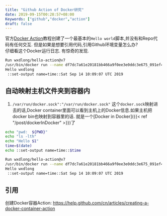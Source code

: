```yaml
---
title: "Github Action of Docker研究"
date: 2019-09-15T00:28:57+08:00
Keywords: ["github","docker","action"]
draft: false
---
```


官方[Docker Action](https://help.github.com/cn/articles/creating-a-docker-container-action)教程创建了一个最基本的`Hello world`脚本,并没有和Repo代码有任何交互. 但是如果是想要引用代码,引用Github环境变量怎么办?   
仔细看这个Docker运行日志. 有惊奇的发现.



```bash
Run wxdlong/hello-action@v7
/usr/bin/docker run --name df7dc7a61e20181bb466a9f0ee3e0ddc3e675_091ef4 --label 0df7dc --workdir /github/workspace --rm -e INPUT_WHO-TO-GREET -e HOME -e GITHUB_REF -e GITHUB_SHA -e GITHUB_REPOSITORY -e GITHUB_ACTOR -e GITHUB_WORKFLOW -e GITHUB_HEAD_REF -e GITHUB_BASE_REF -e GITHUB_EVENT_NAME -e GITHUB_WORKSPACE -e GITHUB_ACTION -e GITHUB_EVENT_PATH -e RUNNER_OS -e RUNNER_TOOL_CACHE -e RUNNER_TEMP -e RUNNER_WORKSPACE -v "/var/run/docker.sock":"/var/run/docker.sock" -v "/home/runner/work/_temp/_github_home":"/github/home" -v "/home/runner/work/_temp/_github_workflow":"/github/workflow" -v "/home/runner/work/hello-action/hello-action":"/github/workspace" 0df7dc:7a61e20181bb466a9f0ee3e0ddc3e675  "wxdlong"
Hello wxdlong
 ::set-output name=time::Sat Sep 14 10:09:07 UTC 2019

```



<!--more-->

## 自动映射主机文件夹到容器内
1. `/var/run/docker.sock":"/var/run/docker.sock"`  这个`docker.sock`映射进去的话,Docker container里面可以看到主机上的Docker信息.如果主机把docker bin也映射到容器里的话. 就是一个[Docker in Docker]({{< ref "/post/dockerInDocker" >}})了


```bash
echo "pwd:  ${PWD}"
echo "ls -lth"
echo "Hello $1"
time=$(date)
echo ::set-output name=time::$time
```

```bash
Run wxdlong/hello-action@v7
/usr/bin/docker run --name df7dc7a61e20181bb466a9f0ee3e0ddc3e675_091ef4 --label 0df7dc --workdir /github/workspace --rm -e INPUT_WHO-TO-GREET -e HOME -e GITHUB_REF -e GITHUB_SHA -e GITHUB_REPOSITORY -e GITHUB_ACTOR -e GITHUB_WORKFLOW -e GITHUB_HEAD_REF -e GITHUB_BASE_REF -e GITHUB_EVENT_NAME -e GITHUB_WORKSPACE -e GITHUB_ACTION -e GITHUB_EVENT_PATH -e RUNNER_OS -e RUNNER_TOOL_CACHE -e RUNNER_TEMP -e RUNNER_WORKSPACE -v "/var/run/docker.sock":"/var/run/docker.sock" -v "/home/runner/work/_temp/_github_home":"/github/home" -v "/home/runner/work/_temp/_github_workflow":"/github/workflow" -v "/home/runner/work/hello-action/hello-action":"/github/workspace" 0df7dc:7a61e20181bb466a9f0ee3e0ddc3e675  "wxdlong"
Hello wxdlong
 ::set-output name=time::Sat Sep 14 10:09:07 UTC 2019

```

## 引用
创建Docker容器Action: https://help.github.com/cn/articles/creating-a-docker-container-action   